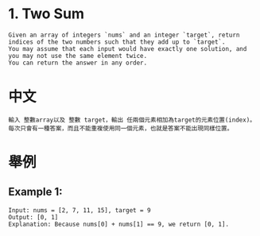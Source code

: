 # 1. Two Sum
    Given an array of integers `nums` and an integer `target`, return indices of the two numbers such that they add up to `target`.
    You may assume that each input would have exactly one solution, and you may not use the same element twice.
    You can return the answer in any order.

# 中文
    輸入 整數array以及 整數 target，輸出 任兩個元素相加為target的元素位置(index)。每次只會有一種答案，而且不能重複使用同一個元素，也就是答案不能出現同樣位置。

# 舉例
## Example 1:
```
Input: nums = [2, 7, 11, 15], target = 9
Output: [0, 1]
Explanation: Because nums[0] + nums[1] == 9, we return [0, 1].
